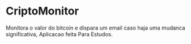 # CriptoMonitor
Monitora o valor do bitcoin e dispara um email caso haja uma mudanca significativa, Aplicacao feita Para Estudos.
